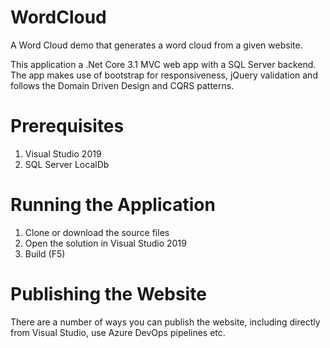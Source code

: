 # WordCloud
A Word Cloud demo that generates a word cloud from a given website.

This application a .Net Core 3.1 MVC web app with a SQL Server backend. The app makes use of bootstrap for responsiveness, jQuery validation and follows the Domain Driven Design and CQRS patterns.

# Prerequisites
1. Visual Studio 2019
2. SQL Server LocalDb

# Running the Application
1. Clone or download the source files
2. Open the solution in Visual Studio 2019
3. Build (F5) 

# Publishing the Website
There are a number of ways you can publish the website, including directly from Visual Studio, use Azure DevOps pipelines etc.

